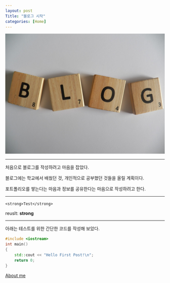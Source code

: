 ```yaml
---
layout: post
Title: "블로그 시작"
categories: [Home]
---
```


![Image Alt](assets/img/posts/2024-01-11/main.jpg)

<hr>

처음으로 블로그를 작성하려고 마음을 잡았다.

블로그에는 학교에서 배웠던 것, 개인적으로 공부했던 것들을 올릴 계획이다.

포트폴리오를 쌓는다는 마음과 정보를 공유한다는 마음으로 작성하려고 한다.

<hr>

```
<strong>Test</strong>
```

reuslt: **strong**

<hr>

아래는 테스트를 위한 간단한 코드를 작성해 보았다.

```c++
#include <iostream>
int main()
{
	std::cout << "Hello First Post!\n";
	return 0;
}
```

[About me](https://github.com/thejae-u)

